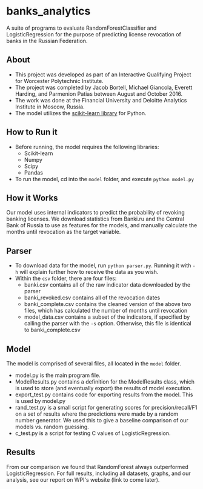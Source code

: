 # banks_analytics

A suite of programs to evaluate RandomForestClassifier and LogisticRegression for the purpose of predicting license revocation of banks in the Russian Federation.

## About
* This project was developed as part of an Interactive Qualifying Project for Worcester Polytechnic Institute.
* The project was completed by Jacob Bortell, Michael Giancola, Everett Harding, and Parmenion Patias between August and October 2016.
* The work was done at the Financial University and Deloitte Analytics Institute in Moscow, Russia.
* The model utilizes the [scikit-learn library](https://scikit-learn.org/stable/) for Python.

## How to Run it
* Before running, the model requires the following libraries:
	* Scikit-learn
	* Numpy
	* Scipy
	* Pandas
* To run the model, cd into the `model` folder, and execute `python model.py`

## How it Works
Our model uses internal indicators to predict the probability of revoking banking licenses. We download statistics from Banki.ru and the Central Bank of Russia to use as features for the models, and manually calculate the months until revocation as the target variable.

## Parser
* To download data for the model, run `python parser.py`. Running it with `-h` will explain further how to receive the data as you wish.
* Within the `csv` folder, there are four files:
	* banki.csv contains all of the raw indicator data downloaded by the parser
	* banki_revoked.csv contains all of the revocation dates
	* banki_complete.csv contains the cleaned version of the above two files, which has calculated the number of months until revocation
	* model_data.csv contains a subset of the indicators, if specified by calling the parser with the `-s` option. Otherwise, this file is identical to banki_complete.csv

## Model
The model is comprised of several files, all located in the `model` folder.
* model.py is the main program file.
* ModelResults.py contains a definition for the ModelResults class, which is used to store (and eventually export) the results of model execution.
* export_test.py contains code for exporting results from the model. This is used by model.py
* rand_test.py is a small script for generating scores for precision/recall/F1 on a set of results where the predictions were made by a random number generator. We used this to give a baseline comparison of our models vs. random guessing.
* c_test.py is a script for testing C values of LogisticRegression.

## Results
From our comparison we found that RandomForest always outperformed LogisticRegression. For full results, including all datasets, graphs, and our analysis, see our report on WPI's website (link to come later).

